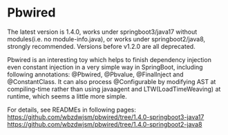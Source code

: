 # Pbwired
The latest version is 1.4.0, works under springboot3/java17 without modules(i.e. no module-info.java), or works under springboot2/java8, strongly recommended. Versions before v1.2.0 are all deprecated.

Pbwired is an interesting toy which helps to finish dependency injection even constant injection in a very simple way in SpringBoot,
including following annotations: @Pbwired, @Pbvalue, @FinalInject and @ConstantClass. It can also process @Configurable by modifying AST
at compiling-time rather than using javaagent and LTW(LoadTimeWeaving) at runtime, which seems a little more simple.

For details, see READMEs in following pages:   
https://github.com/wbzdwjsm/pbwired/tree/1.4.0-springboot3-java17
https://github.com/wbzdwjsm/pbwired/tree/1.4.0-springboot2-java8
